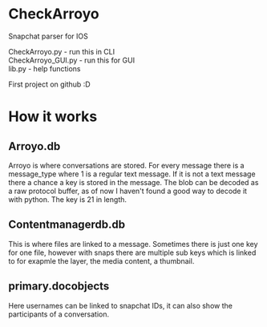 # CheckArroyo
Snapchat parser for IOS

CheckArroyo.py - run this in CLI\
CheckArroyo_GUI.py - run this for GUI\
lib.py - help functions

First project on github :D

# How it works

## Arroyo.db
Arroyo is where conversations are stored. For every message there is a message_type where 1 is a regular text message. If it is not a text message there a chance a key is stored in the message. The blob can be decoded as a raw protocol buffer, as of now I haven't found a good way to decode it with python. The key is 21 in length.

## Contentmanagerdb.db

This is where files are linked to a message. Sometimes there is just one key for one file, however with snaps there are multiple sub keys which is linked to for exapmle the layer, the media content, a thumbnail.

## primary.docobjects

Here usernames can be linked to snapchat IDs, it can also show the participants of a conversation.
